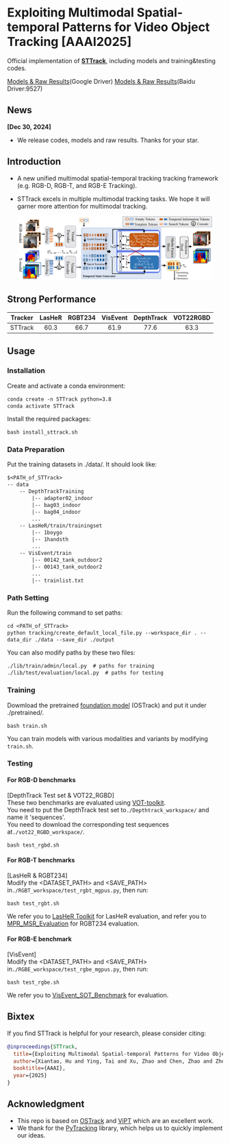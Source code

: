 # Exploiting Multimodal Spatial-temporal Patterns for Video Object Tracking [AAAI2025]
Official implementation of [**STTrack**](https://arxiv.org/abs/2412.15691), including models and training&testing codes.

[Models & Raw Results](https://drive.google.com/drive/folders/1k7_S0AAyMFSBAem87AJhLjg8Sq1v5VgN?usp=drive_link)(Google Driver) [Models & Raw Results](https://pan.baidu.com/s/1TR4qnWtXS140pddngcn_-w 
)(Baidu Driver:9527)


## News
**[Dec 30, 2024]**
- We release codes, models and raw results. Thanks for your star.


## Introduction
- A new unified multimodal spatial-temporal tracking tracking framework (e.g. RGB-D, RGB-T, and RGB-E Tracking).

- STTrack excels in multiple multimodal tracking tasks. We hope it will garner more attention for multimodal tracking.


<center><img width="90%" alt="" src="assets/structure.png"/></center>

 <!-- Results -->


<!-- <<<<<<< HEAD
<!-- ### On RGB-T tracking benchmarks
=======
### On RGB-T tracking benchmarks
>>>>>>> e04a44192a1d1e1e30a4a9a9c234b8adc5bddf8a
<div style="text-align:center;">
  <img width="50%" alt="" src="assets/results_rgbt.png"/> -->
## Strong Performance
| Tracker | LasHeR | RGBT234 | VisEvent | DepthTrack | VOT22RGBD|
|:-----------:|:------------:|:-----------:|:-----------------:|:-----------:|:-----------:|
| STTrack | 60.3 | 66.7 | 61.9 |  77.6 | 63.3 | 


<!-- =======
</div>
>>>>>>> e04a44192a1d1e1e30a4a9a9c234b8adc5bddf8a -->

## Usage
### Installation
Create and activate a conda environment:
```
conda create -n STTrack python=3.8
conda activate STTrack
```
Install the required packages:
```
bash install_sttrack.sh
```

### Data Preparation
Put the training datasets in ./data/. It should look like:
```
$<PATH_of_STTrack>
-- data
    -- DepthTrackTraining
        |-- adapter02_indoor
        |-- bag03_indoor
        |-- bag04_indoor
        ...
    -- LasHeR/train/trainingset
        |-- 1boygo
        |-- 1handsth
        ...
    -- VisEvent/train
        |-- 00142_tank_outdoor2
        |-- 00143_tank_outdoor2
        ...
        |-- trainlist.txt
```

### Path Setting
Run the following command to set paths:
```
cd <PATH_of_STTrack>
python tracking/create_default_local_file.py --workspace_dir . --data_dir ./data --save_dir ./output
```
You can also modify paths by these two files:
```
./lib/train/admin/local.py  # paths for training
./lib/test/evaluation/local.py  # paths for testing
```

### Training
Dowmload the pretrained [foundation model](https://drive.google.com/drive/folders/1ttafo0O5S9DXK2PX0YqPvPrQ-HWJjhSy?usp=sharing) (OSTrack) 
and put it under ./pretrained/.
```
bash train.sh
```
You can train models with various modalities and variants by modifying ```train.sh```.

### Testing
#### For RGB-D benchmarks
[DepthTrack Test set & VOT22_RGBD]\
These two benchmarks are evaluated using [VOT-toolkit](https://github.com/votchallenge/toolkit). \
You need to put the DepthTrack test set to```./Depthtrack_workspace/``` and name it 'sequences'.\
You need to download the corresponding test sequences at```./vot22_RGBD_workspace/```.

```
bash test_rgbd.sh
```

#### For RGB-T benchmarks
[LasHeR & RGBT234] \
Modify the <DATASET_PATH> and <SAVE_PATH> in```./RGBT_workspace/test_rgbt_mgpus.py```, then run:
```
bash test_rgbt.sh
```
We refer you to [LasHeR Toolkit](https://github.com/BUGPLEASEOUT/LasHeR) for LasHeR evaluation, 
and refer you to [MPR_MSR_Evaluation](https://sites.google.com/view/ahutracking001/) for RGBT234 evaluation.


#### For RGB-E benchmark
[VisEvent]\
Modify the <DATASET_PATH> and <SAVE_PATH> in```./RGBE_workspace/test_rgbe_mgpus.py```, then run:
```
bash test_rgbe.sh
```
We refer you to [VisEvent_SOT_Benchmark](https://github.com/wangxiao5791509/VisEvent_SOT_Benchmark) for evaluation.


## Bixtex
If you find STTrack is helpful for your research, please consider citing:

```bibtex
@inproceedings{STTrack,
  title={Exploiting Multimodal Spatial-temporal Patterns for Video Object Tracking},
  author={Xiantao, Hu and Ying, Tai and Xu, Zhao and Chen, Zhao and Zhenyu, Zhang and Jun, Li and Bineng, Zhong and Jian, Yang},
  booktitle={AAAI},
  year={2025}
}
```

## Acknowledgment
- This repo is based on [OSTrack](https://github.com/botaoye/OSTrack) and [ViPT](https://github.com/jiawen-zhu/ViPT) which are an excellent work.
- We thank for the [PyTracking](https://github.com/visionml/pytracking) library, which helps us to quickly implement our ideas.


